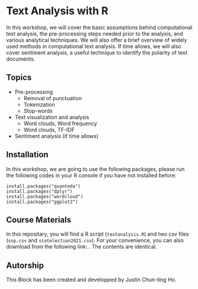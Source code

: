 # Text Analysis with R

In this workshop, we will cover the basic assumptions behind computational text analysis, the pre-processing steps needed prior to the analysis, and various analytical techniques. We will also offer a brief overview of widely used methods in computational text analysis. If time allows, we will also cover sentiment analysis, a useful technique to identify the polarity of text documents.

## Topics
* Pre-processing
    * Removal of punctuation
    * Tokenization 
    * Stop-words 
* Text visualization and analysis
    * Word clouds, Word frequency
    * Word clouds, TF-IDF
* Sentiment analysis (if time allows)


## Installation
In this workshop, we are going to use the following packages, please run the following codes in your R console if you have not installed before:
```
install.packages("quanteda")
install.packages("dplyr")
install.packages("wordcloud")
install.packages("ggplot2")
```

## Course Materials
In this repositary, you will find a R script (`textanalysis.R`) and two csv files (`snp.csv` and `scotelection2021.csv`). For your convenience, you can also download from the following link: . The contents are identical.

## Autorship
This Block has been created and developped by Justin Chun-ting Ho. 
